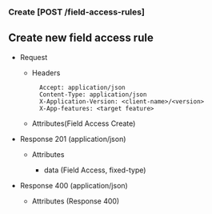 ### Create [POST /field-access-rules]

## **Create new field access rule**

+ Request
    + Headers

            Accept: application/json
            Content-Type: application/json
            X-Application-Version: <client-name>/<version>
            X-App-features: <target feature>
          
    + Attributes(Field Access Create)

+ Response 201 (application/json)

    + Attributes
        
        + data (Field Access, fixed-type)
    
+ Response 400 (application/json)
              
    + Attributes (Response 400)

<!-- include(../error_responses.md) -->
